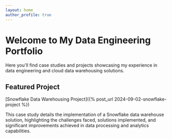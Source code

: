 ```yaml
---
layout: home
author_profile: true
---
```


# Welcome to My Data Engineering Portfolio

Here you'll find case studies and projects showcasing my experience in data engineering and cloud data warehousing solutions.

## Featured Project

[Snowflake Data Warehousing Project]({% post_url 2024-09-02-snowflake-project %})

This case study details the implementation of a Snowflake data warehouse solution, highlighting the challenges faced, solutions implemented, and significant improvements achieved in data processing and analytics capabilities.